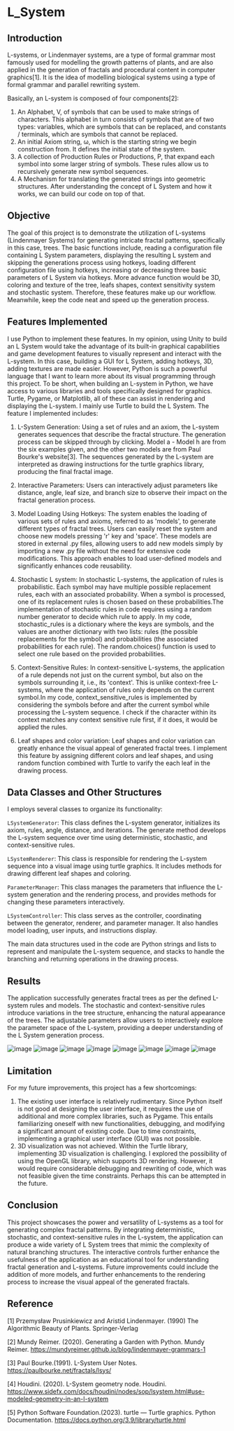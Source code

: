 # L_System

## Introduction
L-systems, or Lindenmayer systems, are a type of formal grammar most famously used for modelling the growth patterns of plants, and are also applied in the generation of fractals and procedural content in computer graphics[1]. It is the idea of modelling biological systems using a type of formal grammar and parallel rewriting system. 

Basically, an L-system is composed of four components[2]:

1. An Alphabet, V, of symbols that can be used to make strings of characters. This alphabet in turn consists of symbols that are of two types: variables, which are symbols that can be replaced, and constants / terminals, which are symbols that cannot be replaced.
2. An initial Axiom string, ω, which is the starting string we begin construction from. It defines the initial state of the system.
3. A collection of Production Rules or Productions, P, that expand each symbol into some larger string of symbols. These rules allow us to recursively generate new symbol sequences.
4. A Mechanism for translating the generated strings into geometric structures. 
After understanding the concept of L System and how it works, we can build our code on top of that.

## Objective
The goal of this project is to demonstrate the utilization of L-systems (Lindenmayer Systems) for generating intricate fractal patterns, specifically in this case, trees. The basic functions include, reading a configuration file containing L System parameters, displaying the resulting L system and skipping the generations process using hotkeys, loading different configuration file using hotkeys, increasing or decreasing three basic parameters of L System via hotkeys. More advance function would be 3D, coloring and texture of the tree, leafs shapes, context sensitivity system and stochastic system. Therefore, these features make up our workflow. 
Meanwhile, keep the code neat and speed up the generation process.

## Features Implemented
I use Python to implement these features. In my opinion, using Unity to build an L System would take the advantage of its built-in graphical capabilities and game development features to visually represent and interact with the L-system. In this case, building a GUI for L System, adding hotkeys, 3D, adding textures are made easier.  However,  Python is such a powerful language that I want to learn more about its visual programming through this project. To be short, when building an L-system in Python, we have access to various libraries and tools specifically designed for graphics. Turtle, Pygame, or Matplotlib, all of these can assist in rendering and displaying the L-system. I mainly use Turtle to build the L System.
The feature I implemented includes:

1. L-System Generation: Using a set of rules and an axiom, the L-system generates sequences that describe the fractal structure. The generation process can be skipped through by clicking.  Model a - Model h are from the six examples given, and the other two models are from Paul Bourke's website[3]. The sequences generated by the L-system are interpreted as drawing instructions for the turtle graphics library, producing the final fractal image.

2. Interactive Parameters: Users can interactively adjust parameters like distance, angle, leaf size, and branch size to observe their impact on the fractal generation process.


3. Model Loading Using Hotkeys: The system enables the loading of various sets of rules and axioms, referred to as 'models', to generate different types of fractal trees. Users can easily reset the system and choose new models pressing 'r' key and 'space'. These models are stored in external .py files, allowing users to add new models simply by importing a new .py file without the need for extensive code modifications. This approach enables to load user-defined models and significantly enhances code reusability.


4. Stochastic L system: In stochastic L-systems, the application of rules is probabilistic. Each symbol may have multiple possible replacement rules, each with an associated probability. When a symbol is processed, one of its replacement rules is chosen based on these probabilities.The implementation of stochastic rules in code requires using a random number generator to decide which rule to apply. In my code,  stochastic_rules  is a dictionary where the keys are symbols, and the values are another dictionary with two lists: rules (the possible replacements for the symbol) and probabilities (the associated probabilities for each rule). The  random.choices() function is used to select one rule based on the provided probabilities.

5. Context-Sensitive Rules: In context-sensitive L-systems, the application of a rule depends not just on the current symbol, but also on the symbols surrounding it, i.e., its 'context'. This is unlike context-free L-systems, where the application of rules only depends on the current symbol.In my code,  context_sensitive_rules  is implemented by considering the symbols before and after the current symbol while processing the L-system sequence. I check if the character within its context matches any context sensitive rule first, if it does, it would be applied the rules.


6. Leaf shapes and color variation:
Leaf shapes and color variation can greatly enhance the visual appeal of generated fractal trees. I  implement this feature by assigning different colors and leaf shapes,  and using random function combined with Turtle to varify the each leaf in the drawing process.


## Data Classes and Other Structures
I employs several classes to organize its functionality:

`LSystemGenerator`: This class defines the L-system generator, initializes its axiom, rules, angle, distance, and iterations. The generate method develops the L-system sequence over time using deterministic, stochastic, and context-sensitive rules.

`LSystemRenderer`: This class is responsible for rendering the L-system sequence into a visual image using turtle graphics. It includes methods for drawing different leaf shapes and coloring.

`ParameterManager`: This class manages the parameters that influence the L-system generation and the rendering process, and provides methods for changing these parameters interactively.

`LSystemController`: This class serves as the controller, coordinating between the generator, renderer, and parameter manager. It also handles model loading, user inputs, and instructions display.

The main data structures used in the code are Python strings and lists to represent and manipulate the L-system sequence, and stacks to handle the branching and returning operations in the drawing process.

## Results
The application successfully generates fractal trees as per the defined L-system rules and models. The stochastic and context-sensitive rules introduce variations in the tree structure, enhancing the natural appearance of the trees. The adjustable parameters allow users to interactively explore the parameter space of the L-system, providing a deeper understanding of the L System generation process.

![image](https://github.com/weather-sketch/L_System/assets/138662766/df68e0ef-8055-4ec8-880f-24240788270a)
![image](https://github.com/weather-sketch/L_System/assets/138662766/8a5b91f8-3e5b-40be-8d17-3f0e5e0fe17c)
![image](https://github.com/weather-sketch/L_System/assets/138662766/57c0fcaa-efbb-462e-baa2-088680a60d9d)
![image](https://github.com/weather-sketch/L_System/assets/138662766/7ca36b49-3be3-4bf6-b6d4-2f2ce2a83706)
![image](https://github.com/weather-sketch/L_System/assets/138662766/b7d0c48c-34c6-47f0-98b0-876ba70ebb3c)
![image](https://github.com/weather-sketch/L_System/assets/138662766/8e565c84-7cb2-4251-b2a8-26b4d358c616)
![image](https://github.com/weather-sketch/L_System/assets/138662766/337fedf3-64fd-44ca-8a08-71242a4455fe)
![image](https://github.com/weather-sketch/L_System/assets/138662766/20f89602-40d4-4c7e-b121-59265b95346c)

## Limitation
For my future improvements, this project has a few shortcomings:
1. The existing user interface is relatively rudimentary. Since Python itself is not good at designing the user interface, it requires the use of additional and more complex libraries, such as Pygame. This entails familiarizing oneself with new functionalities, debugging, and modifying a significant amount of existing code. Due to time constraints, implementing a graphical user interface (GUI) was not possible.
2. 3D visualization was not achieved. Within the Turtle library, implementing 3D visualization is challenging. I explored the possibility of using the OpenGL library, which supports 3D rendering. However, it would require considerable debugging and rewriting of code, which was not feasible given the time constraints. Perhaps this can be attempted in the future.

## Conclusion
This project showcases the power and versatility of L-systems as a tool for generating complex fractal patterns. By integrating deterministic, stochastic, and context-sensitive rules in the L-system, the application can produce a wide variety of L System trees that mimic the complexity of natural branching structures. The interactive controls further enhance the usefulness of the application as an educational tool for understanding fractal generation and L-systems. Future improvements could include the addition of more models, and further enhancements to the rendering process to increase the visual appeal of the generated fractals.

## Reference
[1] Przemysław Prusinkiewicz and Aristid Lindenmayer. (1990) The Algorithmic Beauty of Plants. Springer-Verlag

[2] Mundy Reimer. (2020). Generating a Garden with Python. Mundy Reimer. https://mundyreimer.github.io/blog/lindenmayer-grammars-1

[3] Paul Bourke.(1991). L-System User Notes. https://paulbourke.net/fractals/lsys/

[4] Houdini. (2020). L-System geometry node. Houdini. https://www.sidefx.com/docs/houdini/nodes/sop/lsystem.html#use-modeled-geometry-in-an-l-system

[5] Python Software Foundation.(2023). turtle — Turtle graphics. Python Documentation. https://docs.python.org/3.9/library/turtle.html



